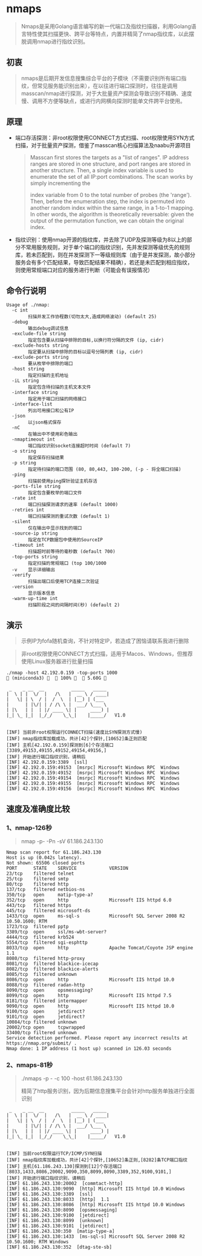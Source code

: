# nmaps

> Nmaps是采用Golang语言编写的新一代端口及指纹扫描器，利用Golang语言特性使其扫描更快、跨平台等特点，内置并精简了nmap指纹库，以此摆脱调用nmap进行指纹识别。

## 初衷

> nmaps是后期开发信息搜集综合平台的子模块（不需要识别所有端口指纹，但常见服务能识别出来），在以往进行端口探测时，往往是调用masscan/nmap进行探测，对于大批量资产探测会导致识别不精确、速度慢、调用不方便等缺点，或进行内网横向探测时能单文件跨平台使用。

## 原理

- 端口存活探测：非root权限使用CONNECT方式扫描、root权限使用SYN方式扫描，对于批量资产探测，借鉴了masscan核心扫描算法及naabu开源项目

  > Masscan first stores the targets as a "list of ranges". IP address
  > ranges are stored in one structure, and port ranges are stored
  > in another structure.
  > Then, a single index variable is used to enumerate the set of all 
  > IP:port combinations. The scan works by simply incrementing the 
  >
  >  index variable from 0 to the total number of probes (the 'range').
  >  Then, before the enumeration step, the index is permuted into another
  >  random index within the same range, in a 1-to-1 mapping. In other
  >  words, the algorithm is theoretically reversable: given the output
  >  of the permutation function, we can obtain the original index.

- 指纹识别：使用nmap开源的指纹库，并去除了UDP及探测等级为8以上的部分不常用服务规则，对于单个端口的指纹识别，先并发探测等级优先的规则库，若未匹配到，则在并发探测下一等级规则库（由于是并发探测，故小部分服务会有多个匹配结果，导致匹配结果不精确），若还是未匹配到相应指纹，则使用常规端口对应的服务进行判断（可能会有误报情况）

## 命令行说明

```
Usage of ./nmap:
  -c int
        扫描并发工作协程数(切勿太大,造成网络波动) (default 25)
  -debug
        输出debug调试信息
  -exclude-file string
        指定包含要从扫描中排除的目标,以换行符分隔的文件 (ip, cidr)
  -exclude-hosts string
        指定要从扫描中排除的目标以逗号分隔列表 (ip, cidr)
  -exclude-ports string
        要从枚举中排除的端口
  -host string
        指定扫描的主机地址
  -iL string
        指定包含待扫描的主机文本文件
  -interface string
        指定用于端口扫描的网络接口
  -interface-list
        列出可用接口和公有IP
  -json
        以json格式保存
  -nC
        在输出中不使用彩色输出
  -nmaptimeout int
        端口指纹识别socket连接超时时间 (default 7)
  -o string
        指定保存扫描结果
  -p string
        指定待扫描的端口范围 (80, 80,443, 100-200, (-p - 将全端口扫描)
  -ping
        扫描前使用ping探针验证主机存活
  -ports-file string
        指定包含要枚举的端口文件
  -rate int
        端口扫描探测请求的速率 (default 1000)
  -retries int
        端口扫描探测的重试次数 (default 1)
  -silent
        仅在输出中显示找到的端口
  -source-ip string
        指定在TCP数据包中使用的SourceIP
  -timeout int
        扫描超时前等待的毫秒数 (default 700)
  -top-ports string
        指定扫描的常规端口 (top 100/1000
  -v    显示详细输出
  -verify
        扫描出端口后使用TCP连接二次验证
  -version
        显示版本信息
  -warm-up-time int
        扫描阶段之间的间隔时间(秒) (default 2)
```

## 演示

> 示例IP为fofa随机查询，不针对特定IP，若造成了困恼请联系我进行删除

> 非root权限使用CONNECT方式扫描，适用于Macos、Windows，但推荐使用Linux服务器进行批量扫描

```
./nmap -host 42.192.0.159 -top-ports 1000                                                                                                                                   (miniconda3)    100%    5.60G 

 _    _ __  __          _____   _____ 
|  \ | |  \/  |   /\   |  __ \ / ____|
|   \| | \  / |  /  \  | |__) | (___  
|      | |\/| | / /\ \ |  ___/ \___ \
| |\   | |  | |/ ____ \| |     ____) |
|_| \_ |_|  |_/_/    \_\_|    |_____/   V1.0


[INF] 当前非root权限运行CONNECT扫描(速度比SYN探测方式慢)
[INF] nmap指纹库加载成功，共计[42]个探针,[10652]条正则匹配
[INF] 主机[42.192.0.159]探测到[6]个存活端口 [3389,49153,49155,49152,49154,49156,]
[INF] 开始进行端口指纹识别，请稍后
[INF] 42.192.0.159:3389  [ssl]   
[INF] 42.192.0.159:49153  [msrpc] Microsoft Windows RPC  Windows
[INF] 42.192.0.159:49152  [msrpc] Microsoft Windows RPC  Windows
[INF] 42.192.0.159:49154  [msrpc] Microsoft Windows RPC  Windows
[INF] 42.192.0.159:49155  [msrpc] Microsoft Windows RPC  Windows
[INF] 42.192.0.159:49156  [msrpc] Microsoft Windows RPC  Windows
```



## 速度及准确度比较

### 1、nmap-126秒

> nmap -p- -Pn -sV 61.186.243.130

```
Nmap scan report for 61.186.243.130
Host is up (0.042s latency).
Not shown: 65506 closed ports
PORT      STATE    SERVICE            VERSION
23/tcp    filtered telnet
25/tcp    filtered smtp
80/tcp    filtered http
137/tcp   filtered netbios-ns
350/tcp   open     matip-type-a?
352/tcp   open     http               Microsoft IIS httpd 6.0
443/tcp   filtered https
445/tcp   filtered microsoft-ds
1433/tcp  open     ms-sql-s           Microsoft SQL Server 2008 R2 10.50.1600; RTM
1723/tcp  filtered pptp
3389/tcp  open     ssl/ms-wbt-server?
4444/tcp  filtered krb524
5554/tcp  filtered sgi-esphttp
8033/tcp  open     http               Apache Tomcat/Coyote JSP engine 1.1
8080/tcp  filtered http-proxy
8081/tcp  filtered blackice-icecap
8082/tcp  filtered blackice-alerts
8085/tcp  filtered unknown
8086/tcp  open     http               Microsoft IIS httpd 10.0
8088/tcp  filtered radan-http
8090/tcp  open     opsmessaging?
8099/tcp  open     http               Microsoft IIS httpd 7.5
8181/tcp  filtered intermapper
9090/tcp  open     http               Microsoft IIS httpd 10.0
9100/tcp  open     jetdirect?
9101/tcp  open     jetdirect?
10084/tcp filtered unknown
20002/tcp open     tcpwrapped
33400/tcp filtered unknown
Service detection performed. Please report any incorrect results at https://nmap.org/submit/ .
Nmap done: 1 IP address (1 host up) scanned in 126.03 seconds
```

### 2、nmaps-81秒

> ./nmaps -p - -c 100 -host 61.186.243.130
>
> 精简了http服务识别，因为后期信息搜集平台会针对http服务单独进行全面识别

```
 _    _ __  __          _____   _____ 
|  \ | |  \/  |   /\   |  __ \ / ____|
|   \| | \  / |  /  \  | |__) | (___  
|      | |\/| | / /\ \ |  ___/ \___ \
| |\   | |  | |/ ____ \| |     ____) |
|_| \_ |_|  |_/_/    \_\_|    |_____/   V1.0


[INF] 当前root权限运行TCP/ICMP/SYN扫描
[INF] nmap指纹库加载成功，共计[42]个探针,[10652]条正则,[8282]条TCP端口指纹
[INF] 主机[61.186.243.130]探测到[12]个存活端口 [8033,1433,8086,20002,9090,350,8099,8090,3389,352,9100,9101,]
[INF] 开始进行端口指纹识别，请稍后
[INF] 61.186.243.130:20002  [commtact-http]   
[INF] 61.186.243.130:9090  [http] Microsoft IIS httpd 10.0 Windows
[INF] 61.186.243.130:3389  [ssl]   
[INF] 61.186.243.130:8033  [http]  1.1 
[INF] 61.186.243.130:8086  [http] Microsoft IIS httpd 10.0 Windows
[INF] 61.186.243.130:8090  [opsmessaging]   
[INF] 61.186.243.130:9100  [jetdirect]   
[INF] 61.186.243.130:8099  [unknown]   
[INF] 61.186.243.130:9101  [jetdirect]   
[INF] 61.186.243.130:350  [matip-type-a]   
[INF] 61.186.243.130:1433  [ms-sql-s] Microsoft SQL Server 2008 R2 10.50.1600; RTM Windows
[INF] 61.186.243.130:352  [dtag-ste-sb]
```

